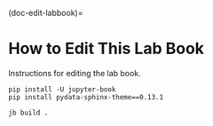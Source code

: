 (doc-edit-labbook)=
# How to Edit This Lab Book
Instructions for editing the lab book.

```
pip install -U jupyter-book
pip install pydata-sphinx-theme==0.13.1
```

```
jb build .
```